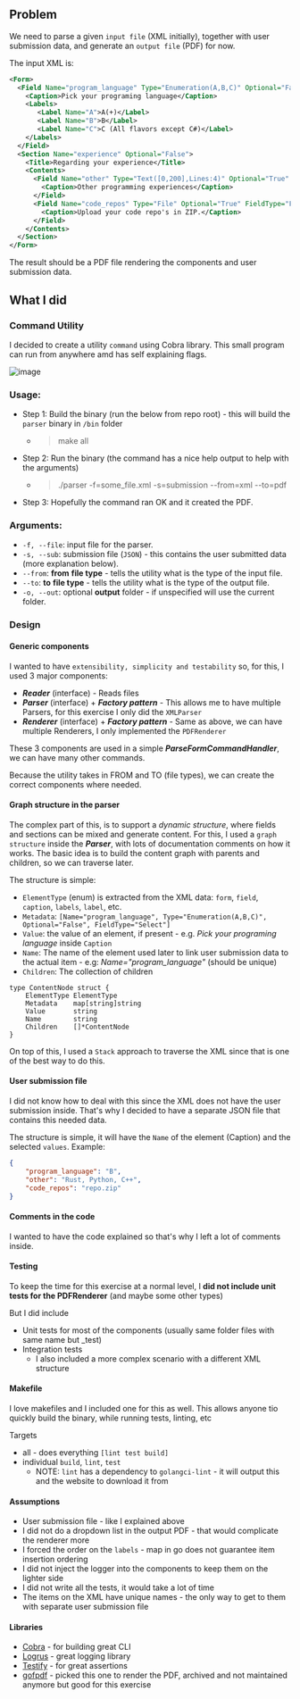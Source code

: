 ## Problem
We need to parse a given `input file` (XML initially), together with user submission data, and generate an `output file` (PDF) for now. 

The input XML is:

``` XML
<Form>
  <Field Name="program_language" Type="Enumeration(A,B,C)" Optional="False" FieldType="Select">
    <Caption>Pick your programing language</Caption>
    <Labels>
       <Label Name="A">A(+)</Label>
       <Label Name="B">B</Label>
       <Label Name="C">C (All flavors except C#)</Label>
    </Labels>
  </Field>
  <Section Name="experience" Optional="False">
    <Title>Regarding your experience</Title>
    <Contents>
      <Field Name="other" Type="Text([0,200],Lines:4)" Optional="True" FieldType="TextBox">
        <Caption>Other programming experiences</Caption>
      </Field>
      <Field Name="code_repos" Type="File" Optional="True" FieldType="File">
        <Caption>Upload your code repo's in ZIP.</Caption>
      </Field>
    </Contents>
  </Section>
</Form>
```
The result should be a PDF file rendering the components and user submission data.

## What I did
### Command Utility
I decided to create a utility `command` using Cobra library. This small program can run from anywhere amd has self explaining flags.

![image](https://github.com/user-attachments/assets/25064638-8d3c-4a55-8421-6e670753abb2)


### Usage:
* Step 1: Build the binary (run the below from repo root) - this will build the `parser` binary in `/bin` folder
  * > make all
* Step 2: Run the binary (the command has a nice help output to help with the arguments)
  * > ./parser -f=some_file.xml -s=submission --from=xml --to=pdf
* Step 3: Hopefully the command ran OK and it created the PDF. 

### Arguments:
* `-f, --file`: input file for the parser.
* `-s, --sub`: submission file (`JSON`) - this contains the user submitted data (more explanation below).
* `--from`: **from** **file type** - tells the utility what is the type of the input file. 
* `--to`: **to** **file type** - tells the utility what is the type of the output file.
*  `-o, --out`: optional **output** folder - if unspecified will use the current folder.

### Design
#### Generic components
I wanted to have `extensibility, simplicity and testability` so, for this, I used 3 major components:
* **_Reader_** (interface) - Reads files
* **_Parser_** (interface) + **_Factory pattern_** - This allows me to have multiple Parsers, for this exercise I only did the `XMLParser`
* **_Renderer_** (interface) + **_Factory pattern_** - Same as above, we can have multiple Renderers, I only implemented the `PDFRenderer`

These 3 components are used in a simple **_ParseFormCommandHandler_**, we can have many other commands. 

Because the utility takes in FROM and TO (file types), we can create the correct components where needed. 

#### Graph structure in the parser
The complex part of this, is to support a _dynamic structure_, where fields and sections can be mixed and generate content.
For this, I used a `graph structure` inside the **_Parser_**, with lots of documentation comments on how it works.
The basic idea is to build the content graph with parents and children, so we can traverse later. 

The structure is simple:
* `ElementType` (enum) is extracted from the XML data: `form`, `field`, `caption`, `labels`, `label`, etc.
* `Metadata`: `[Name="program_language", Type="Enumeration(A,B,C)", Optional="False", FieldType="Select"]`
* `Value`: the value of an element, if present - e.g. _Pick your programing language_ inside `Caption`
* `Name`: The name of the element used later to link user submission data to the actual item - e.g: _Name="program_language"_ (should be unique)
* `Children`: The collection of children

``` golang
type ContentNode struct {
	ElementType ElementType
	Metadata    map[string]string
	Value       string
	Name        string
	Children    []*ContentNode
}
```

On top of this, I used a `Stack` approach to traverse the XML since that is one of the best way to do this. 

#### User submission file
I did not know how to deal with this since the XML does not have the user submission inside. That's why I decided to have a separate JSON file 
that contains this needed data. 

The structure is simple, it will have the `Name` of the element (Caption) and the selected `values`. 
Example:
``` json
{
    "program_language": "B",
    "other": "Rust, Python, C++",
    "code_repos": "repo.zip"
}
```

#### Comments in the code
I wanted to have the code explained so that's why I left a lot of comments inside. 

#### Testing
To keep the time for this exercise at a normal level, I **did not include unit tests for the PDFRenderer** (and maybe some other types)

But I did include
* Unit tests for most of the components (usually same folder files with same name but _test)
* Integration tests 
  * I also included a more complex scenario with a different XML structure

#### Makefile
I love makefiles and I included one for this as well. This allows anyone tio quickly build the binary, while running tests, linting, etc 

Targets
* all - does everything `[lint test build]`
* individual `build`, `lint`, `test`
  * NOTE: `lint` has a dependency to `golangci-lint` - it will output this and the website to download it from 

#### Assumptions
* User submission file - like I explained above
* I did not do a dropdown list in the output PDF - that would complicate the renderer more
* I forced the order on the `labels` - map in go does not guarantee item insertion ordering 
* I did not inject the logger into the components to keep them on the lighter side
* I did not write all the tests, it would take a lot of time
* The items on the XML have unique names - the only way to get to them with separate user submission file

#### Libraries 
* [Cobra](https://github.com/spf13/cobra) - for building great CLI
* [Logrus](https://github.com/sirupsen/logrus) - great logging library
* [Testify](https://github.com/stretchr/testify) - for great assertions
* [gofpdf](https://github.com/jung-kurt/gofpdf) - picked this one to render the PDF, archived and not maintained anymore but good for this exercise
